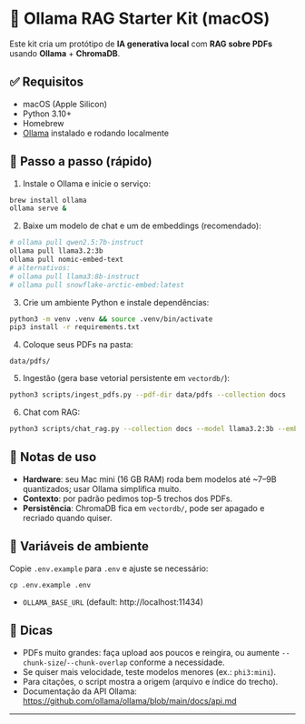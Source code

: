 # 🧩 Ollama RAG Starter Kit (macOS)

Este kit cria um protótipo de **IA generativa local** com **RAG sobre PDFs** usando **Ollama** + **ChromaDB**.

## ✅ Requisitos
- macOS (Apple Silicon)
- Python 3.10+
- Homebrew
- [Ollama](https://ollama.com) instalado e rodando localmente

## 🚀 Passo a passo (rápido)
1) Instale o Ollama e inicie o serviço:
```bash
brew install ollama
ollama serve &
```

2) Baixe um modelo de chat e um de embeddings (recomendado):
```bash
# ollama pull qwen2.5:7b-instruct
ollama pull llama3.2:3b
ollama pull nomic-embed-text
# alternativos:
# ollama pull llama3:8b-instruct
# ollama pull snowflake-arctic-embed:latest
```

3) Crie um ambiente Python e instale dependências:
```bash
python3 -m venv .venv && source .venv/bin/activate
pip3 install -r requirements.txt
```

4) Coloque seus PDFs na pasta:
```
data/pdfs/
```

5) Ingestão (gera base vetorial persistente em `vectordb/`):
```bash
python3 scripts/ingest_pdfs.py --pdf-dir data/pdfs --collection docs
```

6) Chat com RAG:
```bash
python3 scripts/chat_rag.py --collection docs --model llama3.2:3b --embed nomic-embed-text
```

## 🧠 Notas de uso
- **Hardware**: seu Mac mini (16 GB RAM) roda bem modelos até ~7–9B quantizados; usar Ollama simplifica muito.
- **Contexto**: por padrão pedimos top-5 trechos dos PDFs.
- **Persistência**: ChromaDB fica em `vectordb/`, pode ser apagado e recriado quando quiser.

## 🔧 Variáveis de ambiente
Copie `.env.example` para `.env` e ajuste se necessário:
```
cp .env.example .env
```
- `OLLAMA_BASE_URL` (default: http://localhost:11434)

## 🧪 Dicas
- PDFs muito grandes: faça upload aos poucos e reingira, ou aumente `--chunk-size`/`--chunk-overlap` conforme a necessidade.
- Se quiser mais velocidade, teste modelos menores (ex.: `phi3:mini`).
- Para citações, o script mostra a origem (arquivo e índice do trecho).
- Documentação da API Ollama: https://github.com/ollama/ollama/blob/main/docs/api.md
---
